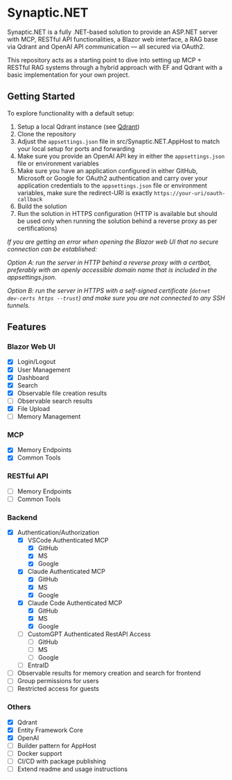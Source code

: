 # Synaptic.NET
Synaptic.NET is a fully .NET-based solution to provide an ASP.NET server with MCP, RESTful API functionalities, a Blazor web interface,
a RAG base via Qdrant and OpenAI API communication — all secured via OAuth2.

This repository acts as a starting point to dive into setting up MCP + RESTful RAG systems through a hybrid approach with EF and Qdrant with a basic implementation for your own project.

## Getting Started
To explore functionality with a default setup:
1) Setup a local Qdrant instance (see [Qdrant](https://github.com/qdrant/qdrant))
2) Clone the repository
3) Adjust the `appsettings.json` file in src/Synaptic.NET.AppHost to match your local setup for ports and forwarding
4) Make sure you provide an OpenAI API key in either the `appsettings.json` file or environment variables
5) Make sure you have an application configured in either GitHub, Microsoft or Google for OAuth2 authentication and carry over your application credentials to the `appsettings.json` file or environment variables, make sure the redirect-URI is exactly `https://your-uri/oauth-callback`
6) Build the solution
7) Run the solution in HTTPS configuration (HTTP is available but should be used only when running the solution behind a reverse proxy as per certifications)

*If you are getting an error when opening the Blazor web UI that no secure connection can be established:*

*Option A: run the server in HTTP behind a reverse proxy with a certbot, preferably with an openly accessible domain name that is included in the appsettings.json.*

*Option B: run the server in HTTPS with a self-signed certificate (`dotnet dev-certs https --trust`) and make sure you are not connected to any SSH tunnels.*

## Features

### Blazor Web UI

- [x] Login/Logout
- [x] User Management
- [x] Dashboard
- [x] Search
- [x] Observable file creation results
- [ ] Observable search results
- [x] File Upload
- [ ] Memory Management
### MCP
- [x] Memory Endpoints
- [x] Common Tools
### RESTful API
- [ ] Memory Endpoints
- [ ] Common Tools
### Backend
- [x] Authentication/Authorization
  - [x] VSCode Authenticated MCP
    - [x] GitHub
    - [x] MS
    - [x] Google
  - [x] Claude Authenticated MCP
    - [x] GitHub
    - [x] MS
    - [x] Google
  - [x] Claude Code Authenticated MCP
    - [x] GitHub
    - [x] MS
    - [x] Google
  - [ ] CustomGPT Authenticated RestAPI Access
    - [ ] GitHub
    - [ ] MS
    - [ ] Google
  - [ ] EntraID
- [ ] Observable results for memory creation and search for frontend
- [ ] Group permissions for users
- [ ] Restricted access for guests
### Others
- [x] Qdrant
- [x] Entity Framework Core
- [x] OpenAI
- [ ] Builder pattern for AppHost
- [ ] Docker support
- [ ] CI/CD with package publishing
- [ ] Extend readme and usage instructions
